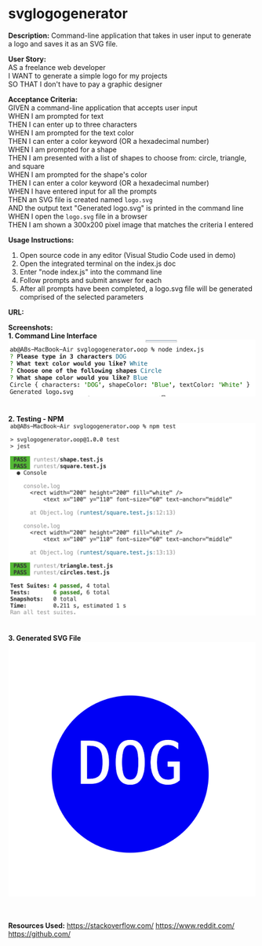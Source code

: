 # svglogogenerator
**Description:** Command-line application that takes in user input to generate a logo and saves it as an SVG file.

**User Story:** <br>
AS a freelance web developer <br>
I WANT to generate a simple logo for my projects <br>
SO THAT I don't have to pay a graphic designer 

**Acceptance Criteria:** <br>
GIVEN a command-line application that accepts user input <br>
WHEN I am prompted for text <br>
THEN I can enter up to three characters <br>
WHEN I am prompted for the text color <br>
THEN I can enter a color keyword (OR a hexadecimal number) <br>
WHEN I am prompted for a shape <br>
THEN I am presented with a list of shapes to choose from: circle, triangle, and square <br>
WHEN I am prompted for the shape's color <br>
THEN I can enter a color keyword (OR a hexadecimal number) <br>
WHEN I have entered input for all the prompts <br>
THEN an SVG file is created named `logo.svg` <br>
AND the output text "Generated logo.svg" is printed in the command line <br>
WHEN I open the `logo.svg` file in a browser <br>
THEN I am shown a 300x200 pixel image that matches the criteria I entered 

**Usage Instructions:** 
1. Open source code in any editor (Visual Studio Code used in demo) <br>
2. Open the integrated terminal on the index.js doc <br>
3. Enter "node index.js" into the command line <br>
4. Follow prompts and submit answer for each <br>
5. After all prompts have been completed, a logo.svg file will be generated comprised of the selected parameters <br>

**URL:**


**Screenshots:** <br>
**1. Command Line Interface**
![CLI](<images/Screenshot 2024-04-15 at 6.49.45 PM.png>) <br>
<br>
<br>
**2. Testing - NPM**
![npmtest](<images/Screenshot 2024-04-15 at 6.50.32 PM.png>) <br>
<br>
<br>
**3. Generated SVG File**
![dogsvglogo](<images/Screenshot 2024-04-15 at 6.51.13 PM.png>) <br>
<br>
<br>

**Resources Used:**
https://stackoverflow.com/
https://www.reddit.com/
https://github.com/
